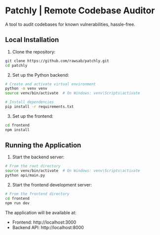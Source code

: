 # Patchly | Remote Codebase Auditor

A tool to audit codebases for known vulnerabilities, hassle-free.

## Local Installation

1. Clone the repository:
```bash
git clone https://github.com/rawsab/patchly.git
cd patchly
```

2. Set up the Python backend:
```bash
# Create and activate virtual environment
python -m venv venv
source venv/bin/activate  # On Windows: venv\Scripts\activate

# Install dependencies
pip install -r requirements.txt
```

3. Set up the frontend:
```bash
cd frontend
npm install
```

## Running the Application

1. Start the backend server:
```bash
# From the root directory
source venv/bin/activate  # On Windows: venv\Scripts\activate
python api/main.py
```

2. Start the frontend development server:
```bash
# From the frontend directory
cd frontend
npm run dev
```

The application will be available at:
- Frontend: http://localhost:3000
- Backend API: http://localhost:8000
